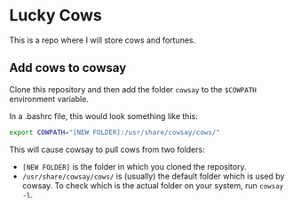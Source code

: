 # Lucky Cows

This is a repo where I will store cows and fortunes.

## Add cows to cowsay

Clone this repository and then add the folder `cowsay` to the `$COWPATH`
environment variable.

In a .bashrc file, this would look something like this:

```bash
export COWPATH="[NEW FOLDER]:/usr/share/cowsay/cows/"
```
This will cause cowsay to pull cows from two folders:

- `[NEW FOLDER]` is the folder in which you cloned the repository.
- `/usr/share/cowsay/cows/` is (usually) the default folder which is used by
  cowsay. To check which is the actual folder on your system, run `cowsay -l`.

